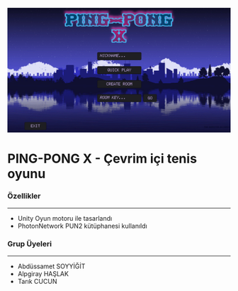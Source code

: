 ![Game Image](https://github.com/hslkalp/tenis/blob/main/ping-pong.png)

# PING-PONG X - Çevrim içi tenis oyunu

### Özellikler
-----
* Unity Oyun motoru ile tasarlandı
* PhotonNetwork PUN2 kütüphanesi kullanıldı

### Grup Üyeleri
-----
* Abdüssamet SOYYİĞİT
* Alpgiray HAŞLAK
* Tarık CUCUN
